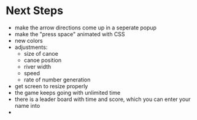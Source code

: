 # Next Steps

- make the arrow directions come up in a seperate popup
- make the "press space" animated with CSS
- new colors
- adjustments:
    - size of canoe
    - canoe position
    - river width
    - speed
    - rate of number generation
- get screen to resize properly
- the game keeps going with unlimited time
- there is a leader board with time and score, which you can enter your name into
- 